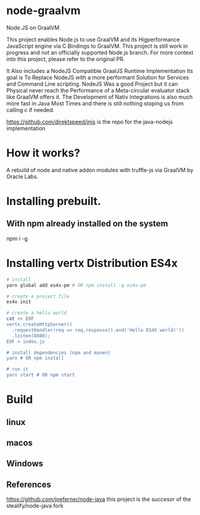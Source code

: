 # node-graalvm
Node.JS on GraalVM

This project enables Node.js to use GraalVM and its Higperformance JavaScript engine via C Bindings to GraalVM. This project is still work in progress and not an officially supported Node.js branch. For more context into this project, please refer to the original PR.

It Also includes a NodeJS Compatible GraalJS Runtime Implementation Its goal is To Replace NodeJS with a more performant Solution for Services and Command Line scripting. NodeJS Was a good Project but it can Physical never reach the Performance of a Meta-circular evaluator stack like GraalVM offers it. The Development
of Nativ Integrations is also much more fast in Java Most Times and there is still nothing stoping us from calling c if needed.

https://github.com/direktspeed/jnjs is the repo for the java-nodejs implementation

# How it works?
A rebuild of node and native addon modules with truffle-js via GraalVM by Oracle Labs.

# Installing prebuilt.

## With npm already installed on the system
npm i -g 



# Installing vertx Distribution ES4x
```sh
# install
yarn global add es4x-pm # OR npm install -g es4x-pm

# create a project file
es4x init

# create a hello world
cat << EOF
vertx.createHttpServer()
  .requestHandler(req => req.response().end('Hello ES4X world!'))
  .listen(8080);
EOF > index.js

# install dependencies (npm and maven)
yarn # OR npm install

# run it
yarn start # OR npm start
```

# Build

## linux

## macos

## Windows


## References
https://github.com/joeferner/node-java
this project is the succesor of the stealify/node-java fork
